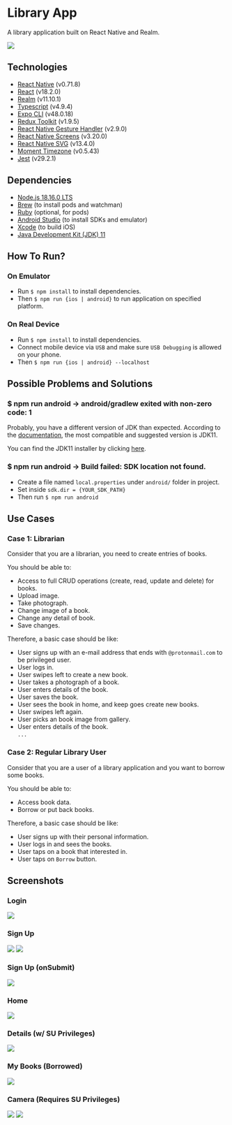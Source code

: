 # Library App

A library application built on React Native and Realm.

<img src="./docs/screenshots/libraryapp_home_new.png">

## Technologies

- <a href="https://reactnative.dev/">React Native</a> (v0.71.8)
- <a href="https://react.dev/">React</a> (v18.2.0)
- <a href="https://www.mongodb.com/docs/realm/sdk/react-native/">Realm</a> (v11.10.1)
- <a href="https://www.typescriptlang.org/">Typescript</a> (v4.9.4)
- <a href="https://expo.dev/">Expo CLI</a> (v48.0.18)
- <a href="https://redux-toolkit.js.org/">Redux Toolkit</a> (v1.9.5)
- <a href="https://github.com/software-mansion/react-native-gesture-handler">React Native Gesture Handler</a> (v2.9.0)
- <a href="https://github.com/software-mansion/react-native-screens">React Native Screens</a> (v3.20.0)
- <a href="https://github.com/software-mansion/react-native-svg">React Native SVG</a> (v13.4.0)
- <a href="https://www.npmjs.com/package/moment-timezone">Moment Timezone</a> (v0.5.43)
- <a href="https://jestjs.io/">Jest</a> (v29.2.1)

## Dependencies

- <a href="https://nodejs.org/en">Node.js 18.16.0 LTS</a>
- <a href="https://brew.sh/">Brew</a> (to install pods and watchman)
- <a href="https://www.ruby-lang.org/en/">Ruby</a> (optional, for pods)
- <a href="https://developer.android.com/studio">Android Studio</a> (to install SDKs and emulator)
- <a href="https://developer.apple.com/xcode/">Xcode</a> (to build iOS)
- <a href="https://www.oracle.com/tr/java/technologies/javase/jdk11-archive-downloads.html">Java Development Kit (JDK) 11</a>

## How To Run?

### On Emulator

- Run `$ npm install` to install dependencies.
- Then `$ npm run {ios | android}` to run application on specified platform.

### On Real Device

- Run `$ npm install` to install dependencies.
- Connect mobile device via `USB` and make sure `USB Debugging` is allowed on your phone.
- Then `$ npm run {ios | android} --localhost`

## Possible Problems and Solutions

### $ npm run android → android/gradlew exited with non-zero code: 1

Probably, you have a different version of JDK than expected. According to the <a href="https://reactnative.dev/docs/environment-setup?guide=native&platform=android">documentation</a>, the most compatible and suggested version is JDK11.

You can find the JDK11 installer by clicking <a href="https://www.oracle.com/tr/java/technologies/javase/jdk11-archive-downloads.html">here</a>.

### $ npm run android → Build failed: SDK location not found.

- Create a file named `local.properties` under `android/` folder in project.
- Set inside `sdk.dir = {YOUR_SDK_PATH}`
- Then run `$ npm run android`

## Use Cases

### Case 1: Librarian

Consider that you are a librarian, you need to create entries of books. <br />

You should be able to:

- Access to full CRUD operations (create, read, update and delete) for books.
- Upload image.
- Take photograph.
- Change image of a book.
- Change any detail of book.
- Save changes.

Therefore, a basic case should be like:

- User signs up with an e-mail address that ends with `@protonmail.com` to be privileged user.
- User logs in.
- User swipes left to create a new book.
- User takes a photograph of a book.
- User enters details of the book.
- User saves the book.
- User sees the book in home, and keep goes create new books.
- User swipes left again.
- User picks an book image from gallery.
- User enters details of the book. <br />
  `...`

### Case 2: Regular Library User

Consider that you are a user of a library application and you want to borrow some books.

You should be able to:

- Access book data.
- Borrow or put back books.

Therefore, a basic case should be like:

- User signs up with their personal information.
- User logs in and sees the books.
- User taps on a book that interested in.
- User taps on `Borrow` button.

## Screenshots

### Login

<img src="./docs//images/libraryapp_login.png">

### Sign Up

<img src="./docs/screenshots/libraryapp_signup.png">
<img src="./docs/screenshots/libraryapp_signup_event.png">

### Sign Up (onSubmit)

<img src="./docs/screenshots/libraryapp_signup_event2.png">

### Home

<img src="./docs/screenshots/libraryapp_home.png">

### Details (w/ SU Privileges)

<img src="./docs/screenshots/libraryapp_details_su.png" />

### My Books (Borrowed)

<img src="./docs/screenshots/libraryapp_mybooks.png" />

### Camera (Requires SU Privileges)

<img src="./docs/screenshots/libraryapp_camera.png">
<img src="./docs/screenshots/libraryapp_onimagepick.png">
